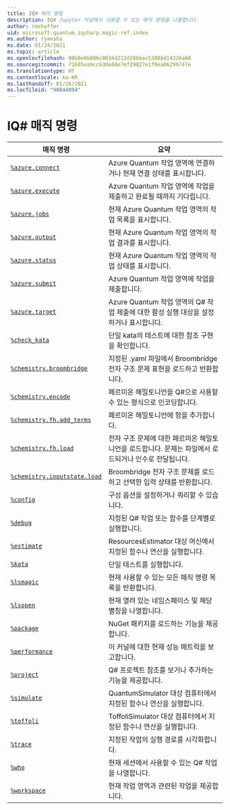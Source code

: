 ```yaml
---
title: IQ# 매직 명령
description: IQ# Jupyter 커널에서 사용할 수 있는 매직 명령을 나열합니다.
author: rmshaffer
uid: microsoft.quantum.iqsharp.magic-ref.index
ms.author: ryansha
ms.date: 01/24/2021
ms.topic: article
ms.openlocfilehash: 00b0e0b806c0034d222d286bac5388bd14326a60
ms.sourcegitcommit: 71605ea9cc630e84e7ef29027e1f0ea06299747e
ms.translationtype: HT
ms.contentlocale: ko-KR
ms.lasthandoff: 01/26/2021
ms.locfileid: "98844094"
---
```

# <a name="iq-magic-commands"></a>IQ# 매직 명령
| 매직 명령 | 요약 |
|---------------|---------|
| [`%azure.connect`](xref:microsoft.quantum.iqsharp.magic-ref.azure.connect) | Azure Quantum 작업 영역에 연결하거나 현재 연결 상태를 표시합니다. |
| [`%azure.execute`](xref:microsoft.quantum.iqsharp.magic-ref.azure.execute) | Azure Quantum 작업 영역에 작업을 제출하고 완료될 때까지 기다립니다. |
| [`%azure.jobs`](xref:microsoft.quantum.iqsharp.magic-ref.azure.jobs) | 현재 Azure Quantum 작업 영역의 작업 목록을 표시합니다. |
| [`%azure.output`](xref:microsoft.quantum.iqsharp.magic-ref.azure.output) | 현재 Azure Quantum 작업 영역의 작업 결과를 표시합니다. |
| [`%azure.status`](xref:microsoft.quantum.iqsharp.magic-ref.azure.status) | 현재 Azure Quantum 작업 영역의 작업 상태를 표시합니다. |
| [`%azure.submit`](xref:microsoft.quantum.iqsharp.magic-ref.azure.submit) | Azure Quantum 작업 영역에 작업을 제출합니다. |
| [`%azure.target`](xref:microsoft.quantum.iqsharp.magic-ref.azure.target) | Azure Quantum 작업 영역의 Q# 작업 제출에 대한 활성 실행 대상을 설정하거나 표시합니다. |
| [`%check_kata`](xref:microsoft.quantum.iqsharp.magic-ref.check_kata) | 단일 kata의 테스트에 대한 참조 구현을 확인합니다. |
| [`%chemistry.broombridge`](xref:microsoft.quantum.iqsharp.magic-ref.chemistry.broombridge) | 지정된 .yaml 파일에서 Broombridge 전자 구조 문제 표현을 로드하고 반환합니다. |
| [`%chemistry.encode`](xref:microsoft.quantum.iqsharp.magic-ref.chemistry.encode) | 페르미온 해밀토니언을 Q#으로 사용할 수 있는 형식으로 인코딩합니다. |
| [`%chemistry.fh.add_terms`](xref:microsoft.quantum.iqsharp.magic-ref.chemistry.fh.add_terms) | 페르미온 해밀토니언에 항을 추가합니다. |
| [`%chemistry.fh.load`](xref:microsoft.quantum.iqsharp.magic-ref.chemistry.fh.load) | 전자 구조 문제에 대한 페르미온 해밀토니언을 로드합니다. 문제는 파일에서 로드되거나 인수로 전달됩니다. |
| [`%chemistry.inputstate.load`](xref:microsoft.quantum.iqsharp.magic-ref.chemistry.inputstate.load) | Broombridge 전자 구조 문제를 로드하고 선택한 입력 상태를 반환합니다. |
| [`%config`](xref:microsoft.quantum.iqsharp.magic-ref.config) | 구성 옵션을 설정하거나 쿼리할 수 있습니다. |
| [`%debug`](xref:microsoft.quantum.iqsharp.magic-ref.debug) | 지정된 Q# 작업 또는 함수를 단계별로 실행합니다. |
| [`%estimate`](xref:microsoft.quantum.iqsharp.magic-ref.estimate) | ResourcesEstimator 대상 머신에서 지정된 함수나 연산을 실행합니다. |
| [`%kata`](xref:microsoft.quantum.iqsharp.magic-ref.kata) | 단일 테스트를 실행합니다. |
| [`%lsmagic`](xref:microsoft.quantum.iqsharp.magic-ref.lsmagic) | 현재 사용할 수 있는 모든 매직 명령 목록을 반환합니다. |
| [`%lsopen`](xref:microsoft.quantum.iqsharp.magic-ref.lsopen) | 현재 열려 있는 네임스페이스 및 해당 별칭을 나열합니다. |
| [`%package`](xref:microsoft.quantum.iqsharp.magic-ref.package) | NuGet 패키지를 로드하는 기능을 제공합니다. |
| [`%performance`](xref:microsoft.quantum.iqsharp.magic-ref.performance) | 이 커널에 대한 현재 성능 메트릭을 보고합니다. |
| [`%project`](xref:microsoft.quantum.iqsharp.magic-ref.project) | Q# 프로젝트 참조를 보거나 추가하는 기능을 제공합니다. |
| [`%simulate`](xref:microsoft.quantum.iqsharp.magic-ref.simulate) | QuantumSimulator 대상 컴퓨터에서 지정된 함수나 연산을 실행합니다. |
| [`%toffoli`](xref:microsoft.quantum.iqsharp.magic-ref.toffoli) | ToffoliSimulator 대상 컴퓨터에서 지정된 함수나 연산을 실행합니다. |
| [`%trace`](xref:microsoft.quantum.iqsharp.magic-ref.trace) | 지정된 작업의 실행 경로를 시각화합니다. |
| [`%who`](xref:microsoft.quantum.iqsharp.magic-ref.who) | 현재 세션에서 사용할 수 있는 Q# 작업을 나열합니다. |
| [`%workspace`](xref:microsoft.quantum.iqsharp.magic-ref.workspace) | 현재 작업 영역과 관련된 작업을 제공합니다. |
